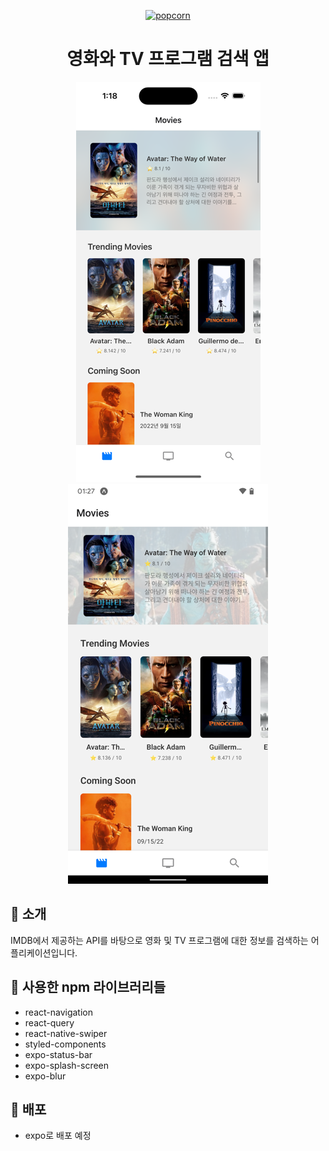 <p align="center">
  <a href="https://www.gatsbyjs.com/?utm_source=starter&utm_medium=readme&utm_campaign=minimal-starter-ts">
    <img alt="popcorn" src="https://cdn-icons-png.flaticon.com/512/3163/3163508.png" width="60" />
  </a>
</p>
<h1 align="center">
  영화와 TV 프로그램 검색 앱
</h1>

<div align="center">
  <img alt="ios screenshot" src="./screenshots/screenshot_ios.png" />
  <img alt="android screenshot" src="./screenshots/screenshot_android.png" />
</div>

## 👻 소개

IMDB에서 제공하는 API를 바탕으로 영화 및 TV 프로그램에 대한 정보를 검색하는 어플리케이션입니다.

## 🔧 사용한 npm 라이브러리들

- react-navigation
- react-query
- react-native-swiper
- styled-components
- expo-status-bar
- expo-splash-screen
- expo-blur

## 🚀 배포

- expo로 배포 예정

